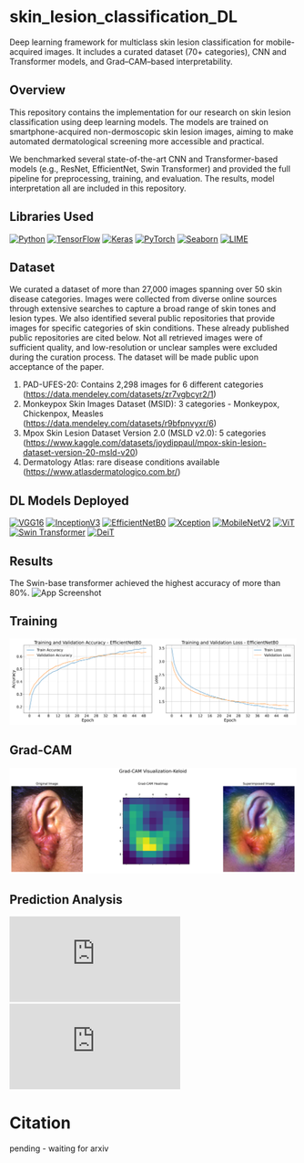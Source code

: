 # skin_lesion_classification_DL
Deep learning framework for multiclass skin lesion classification for mobile-acquired images. It includes a curated dataset (70+ categories), CNN and Transformer models, and Grad–CAM–based interpretability.


## Overview

This repository contains the implementation for our research on skin lesion classification using deep learning models. The models are trained on smartphone-acquired non-dermoscopic skin lesion images, aiming to make automated dermatological screening more accessible and practical.

We benchmarked several state-of-the-art CNN and Transformer-based models (e.g., ResNet, EfficientNet, Swin Transformer) and provided the full pipeline for preprocessing, training, and evaluation. The results, model interpretation all are included in this repository.


## Libraries Used

[![Python](https://img.shields.io/badge/Python-3.11-blue)](https://www.python.org/)
[![TensorFlow](https://img.shields.io/badge/TensorFlow-2.14-orange)](https://www.tensorflow.org/)
[![Keras](https://img.shields.io/badge/Keras-2.14-red)](https://keras.io/)
[![PyTorch](https://img.shields.io/badge/PyTorch-2.1-darkred)](https://pytorch.org/)
[![Seaborn](https://img.shields.io/badge/Seaborn-0.12.2-green)](https://seaborn.pydata.org/)
[![LIME](https://img.shields.io/badge/LIME-0.2-yellow)](https://github.com/marcotcr/lime)

## Dataset
We curated a dataset of more than 27,000 images spanning over 50 skin disease categories. Images were collected from diverse online sources through extensive searches to capture a broad range of skin tones and lesion types. We also identified several public repositories that provide images for specific categories of skin conditions. These already published public repositories are cited below. Not all retrieved images were of sufficient quality, and low-resolution or unclear samples were excluded during the curation process. The dataset will be made public upon acceptance of the paper.

1. PAD-UFES-20: Contains 2,298 images for 6 different categories (https://data.mendeley.com/datasets/zr7vgbcyr2/1)
2. Monkeypox Skin Images Dataset (MSID): 3 categories - Monkeypox, Chickenpox, Measles (https://data.mendeley.com/datasets/r9bfpnvyxr/6)
3. Mpox Skin Lesion Dataset Version 2.0 (MSLD v2.0): 5 categories (https://www.kaggle.com/datasets/joydippaul/mpox-skin-lesion-dataset-version-20-msld-v20)
4. Dermatology Atlas: rare disease conditions available (https://www.atlasdermatologico.com.br/)

   

## DL Models Deployed

[![VGG16](https://img.shields.io/badge/VGG16-ImageNet-orange)](https://keras.io/api/applications/vgg/#vgg16-function)
[![InceptionV3](https://img.shields.io/badge/InceptionV3-ImageNet-blue)](https://keras.io/api/applications/inceptionv3/)
[![EfficientNetB0](https://img.shields.io/badge/EfficientNetB0-ImageNet-green)](https://keras.io/api/applications/efficientnet/)
[![Xception](https://img.shields.io/badge/Xception-ImageNet-purple)](https://keras.io/api/applications/xception/)
[![MobileNetV2](https://img.shields.io/badge/MobileNetV2-ImageNet-red)](https://keras.io/api/applications/mobilenet/#mobilenetv2-function)
[![ViT](https://img.shields.io/badge/ViT-PyTorch-lightblue)](https://github.com/facebookresearch/deit)
[![Swin Transformer](https://img.shields.io/badge/Swin-Transformer-lightgreen)](https://github.com/microsoft/Swin-Transformer)
[![DeiT](https://img.shields.io/badge/DeiT-PyTorch-yellow)](https://github.com/facebookresearch/deit)

## Results
The Swin-base transformer achieved the highest accuracy of more than 80%.
![App Screenshot](https://github.com/newaz-aa/skin_lesion_classification_DL/blob/main/Confusion_matrices/swin_base%20confusion_matrix.png)


## Training 

![App Screenshot](https://github.com/newaz-aa/skin_lesion_classification_DL/blob/main/Training_Loss_curves/efficientnet_training_curves.png)

## Grad-CAM

![App Screenshot](https://github.com/newaz-aa/skin_lesion_classification_DL/blob/main/Grad-CAM/gradcam_subplot_keloid.jpg)

## Prediction Analysis

![App Screenshot](https://github.com/newaz-aa/skin_lesion_classification_DL/blob/main/Prediction_analysis/swin_correctPredictions.pdf)
![App Screenshot](https://github.com/newaz-aa/skin_lesion_classification_DL/blob/main/Prediction_analysis/swin_wrongPredictions.pdf)

# Citation
pending - waiting for arxiv 

